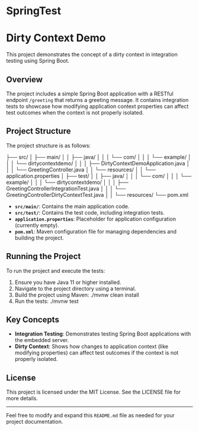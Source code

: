 # SpringTest
# Dirty Context Demo

This project demonstrates the concept of a dirty context in integration testing using Spring Boot.

## Overview

The project includes a simple Spring Boot application with a RESTful endpoint `/greeting` that returns a greeting message. It contains integration tests to showcase how modifying application context properties can affect test outcomes when the context is not properly isolated.

## Project Structure

The project structure is as follows:

├── src/
│   ├── main/
│   │   ├── java/
│   │   │   └── com/
│   │   │       └── example/
│   │   │           └── dirtycontextdemo/
│   │   │               ├── DirtyContextDemoApplication.java
│   │   │               └── GreetingController.java
│   │   └── resources/
│   │       └── application.properties
│   ├── test/
│   │   ├── java/
│   │   │   └── com/
│   │   │       └── example/
│   │   │           └── dirtycontextdemo/
│   │   │               ├── GreetingControllerIntegrationTest.java
│   │   │               └── GreetingControllerDirtyContextTest.java
│   │   └── resources/
└── pom.xml

- **`src/main/`**: Contains the main application code.
- **`src/test/`**: Contains the test code, including integration tests.
- **`application.properties`**: Placeholder for application configuration (currently empty).
- **`pom.xml`**: Maven configuration file for managing dependencies and building the project.

## Running the Project

To run the project and execute the tests:

1. Ensure you have Java 11 or higher installed.
2. Navigate to the project directory using a terminal.
3. Build the project using Maven:
./mvnw clean install
4. Run the tests:
./mvnw test


## Key Concepts

- **Integration Testing**: Demonstrates testing Spring Boot applications with the embedded server.
- **Dirty Context**: Shows how changes to application context (like modifying properties) can affect test outcomes if the context is not properly isolated.

## License

This project is licensed under the MIT License. See the LICENSE file for more details.

---

Feel free to modify and expand this `README.md` file as needed for your project documentation.
